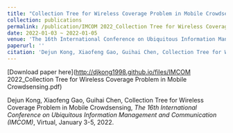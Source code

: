 ```yaml
---
title: "Collection Tree for Wireless Coverage Problem in Mobile Crowdsensing"
collection: publications
permalink: /publication/IMCOM 2022_Collection Tree for Wireless Coverage Problem in Mobile Crowdsensing
date: 2022-01-03 ~ 2022-01-05
venue: 'The 16th International Conference on Ubiquitous Information Management and Communication (IMCOM)'
paperurl: ''
citation: 'Dejun Kong, Xiaofeng Gao, Guihai Chen, Collection Tree for Wireless Coverage Problem in Mobile Crowdsensing, <i>The 16th International Conference on Ubiquitous Information Management and Communication (IMCOM)</i>, Virtual, January 3-5, 2022.'
---
```

[Download paper here](http://djkong1998.github.io/files/IMCOM 2022_Collection Tree for Wireless Coverage Problem in Mobile Crowdsensing.pdf)

Dejun Kong, Xiaofeng Gao, Guihai Chen, Collection Tree for Wireless Coverage Problem in Mobile Crowdsensing, <i>The 16th International Conference on Ubiquitous Information Management and Communication (IMCOM)</i>, Virtual, January 3-5, 2022.
